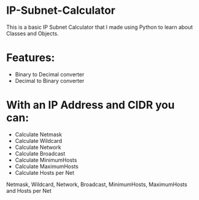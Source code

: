 # IP-Subnet-Calculator

This is a basic IP Subnet Calculator that I made using Python to learn about Classes and Objects.

# Features:
- Binary to Decimal converter
- Decimal to Binary converter
# With an IP Address and CIDR you can:
- Calculate Netmask
- Calculate Wildcard
- Calculate Network
- Calculate Broadcast
- Calculate MinimumHosts
- Calculate MaximumHosts
- Calculate Hosts per Net


Netmask,
Wildcard,
Network,
Broadcast,
MinimumHosts,
MaximumHosts and
Hosts per Net


